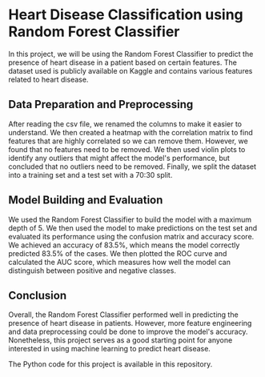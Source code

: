 # Heart Disease Classification using Random Forest Classifier

In this project, we will be using the Random Forest Classifier to predict the presence of heart disease in a patient based on certain features.
 The dataset used is publicly available on Kaggle and contains various features related to heart disease.
 
## Data Preparation and Preprocessing
After reading the csv file, we renamed the columns to make it easier to understand. We then created a heatmap with the correlation matrix to find features that are 
highly correlated so we can remove them. However, we found that no features need to be removed. We then used violin plots to identify any outliers that might affect 
the model's performance, but concluded that no outliers need to be removed. Finally, we split the dataset into a training set and a test set with a 70:30 split.

## Model Building and Evaluation
We used the Random Forest Classifier to build the model with a maximum depth of 5. We then used the model to make predictions on the test set and evaluated its 
performance using the confusion matrix and accuracy score. We achieved an accuracy of 83.5%, which means the model correctly predicted 83.5% of the cases. We then 
plotted the ROC curve and calculated the AUC score, which measures how well the model can distinguish between positive and negative classes.

## Conclusion
Overall, the Random Forest Classifier performed well in predicting the presence of heart disease in patients. However, more feature engineering and data preprocessing 
could be done to improve the model's accuracy. Nonetheless, this project serves as a good starting point for anyone interested in using machine learning to predict heart
disease.

The Python code for this project is available in this repository.
